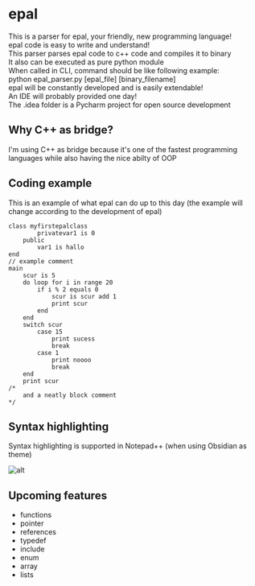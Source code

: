 # epal

This is a parser for epal, your friendly, new programming language!  
epal code is easy to write and understand!  
This parser parses epal code to c++ code and compiles it to binary  
It also can be executed as pure python module  
When called in CLI, command should be like following example:  
python epal_parser.py [epal_file] [binary_filename]  
epal will be constantly developed and is easily extendable!  
An IDE will probably provided one day!  
The .idea folder is a Pycharm project for open source development

## Why C++ as bridge?
 
I'm using C++ as bridge because it's one of the fastest 
programming languages while also having the nice abilty of OOP

## Coding example

This is an example of what epal can do up to this day (the example will change according 
to the development of epal)
```
class myfirstepalclass
        privatevar1 is 0
    public
        var1 is hallo
end 
// example comment
main 
    scur is 5
    do loop for i in range 20
        if i % 2 equals 0
            scur is scur add 1
            print scur 
        end
    end
    switch scur
        case 15
            print sucess
            break
        case 1
            print noooo
            break
    end
    print scur
/* 
    and a neatly block comment
*/
```
## Syntax highlighting

Syntax highlighting is supported in Notepad++ (when using Obsidian as theme)

![alt](https://github.com/liquidiert/epal/blob/master/.gitignore/syntax_highlighting.png "syntax highlighting")

## Upcoming features

- functions
- pointer
- references 
- typedef
- include
- enum 
- array
- lists
